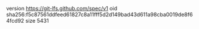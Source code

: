 version https://git-lfs.github.com/spec/v1
oid sha256:f5c87561ddfeed61827c8a11fff5d2d149bad43d611a98cba0019de8f64fcd92
size 5431
